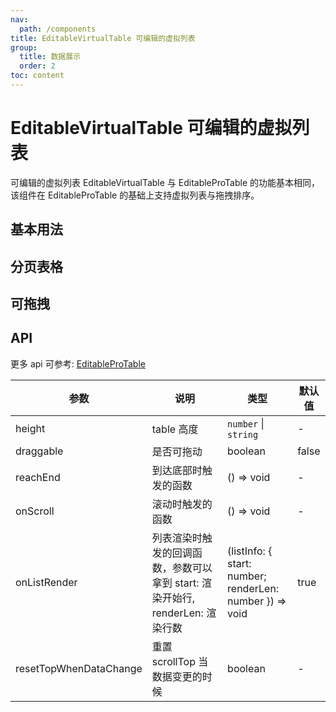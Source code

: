```yaml
---
nav:
  path: /components
title: EditableVirtualTable 可编辑的虚拟列表
group:
  title: 数据展示
  order: 2
toc: content
---
```


# EditableVirtualTable 可编辑的虚拟列表

可编辑的虚拟列表 EditableVirtualTable 与 EditableProTable 的功能基本相同，该组件在 EditableProTable 的基础上支持虚拟列表与拖拽排序。

## 基本用法

<code src="./demo/EasyTable.tsx"></code>

## 分页表格

<code src="./demo/PaginationTable.tsx"></code>

## 可拖拽

<code src="./demo/DraggableTable.tsx"></code>

## API

更多 api 可参考: <a target="_blank" href="https://procomponents.ant.design/components/editable-table#api">EditableProTable</a>

| 参数                   | 说明                                                                          | 类型                                                     | 默认值 |
| ---------------------- | ----------------------------------------------------------------------------- | -------------------------------------------------------- | ------ |
| height                 | table 高度                                                                    | `number` \| `string`                                     | -      |
| draggable              | 是否可拖动                                                                    | boolean                                                  | false  |
| reachEnd               | 到达底部时触发的函数                                                          | () => void                                               | -      |
| onScroll               | 滚动时触发的函数                                                              | () => void                                               | -      |
| onListRender           | 列表渲染时触发的回调函数，参数可以拿到 start: 渲染开始行, renderLen: 渲染行数 | (listInfo: { start: number; renderLen: number }) => void | true   |
| resetTopWhenDataChange | 重置 scrollTop 当数据变更的时候                                               | boolean                                                  | -      |
